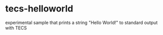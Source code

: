 tecs-helloworld
===============

experimental sample that prints a string "Hello World!" to standard output with TECS

